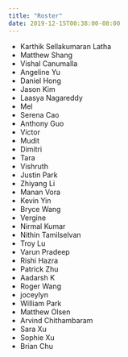 ```yaml
---
title: "Roster"
date: 2019-12-15T00:38:00-08:00
---
```


* Karthik Sellakumaran Latha 
* Matthew Shang
* Vishal Canumalla
* Angeline Yu
* Daniel Hong
* Jason Kim
* Laasya Nagareddy
* Mel 
* Serena Cao
* Anthony Guo
* Victor
* Mudit
* Dimitri
* Tara
* Vishruth 
* Justin Park
* Zhiyang Li
* Manan Vora
* Kevin Yin
* Bryce Wang
* Vergine
* Nirmal Kumar
* Nithin Tamilselvan
* Troy Lu
* Varun Pradeep
* Rishi Hazra
* Patrick Zhu
* Aadarsh K
* Roger Wang
* joceylyn 
* William Park
* Matthew Olsen
* Arvind Chithambaram
* Sara Xu
* Sophie Xu
* Brian Chu